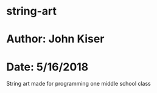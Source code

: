 # string-art
# Author: John Kiser
# Date: 5/16/2018

String art made for programming one middle school class
